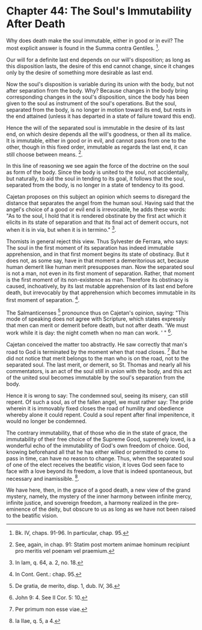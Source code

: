 # Chapter 44: The Soul's Immutability After Death

Why does death make the soul immutable, either in good or in evil? The most explicit answer is found in the Summa contra Gentiles. [^995].

Our will for a definite last end depends on our will's disposition; as long as this disposition lasts, the desire of this end cannot change, since it changes only by the desire of something more desirable as last end.

Now the soul's disposition is variable during its union with the body, but not after separation from the body. Why? Because changes in the body bring corresponding changes in the soul's disposition, since the body has been given to the soul as instrument of the soul's operations. But the soul, separated from the body, is no longer in motion toward its end, but rests in the end attained (unless it has departed in a state of failure toward this end).

Hence the will of the separated soul is immutable in the desire of its last end, on which desire depends all the will's goodness, or then all its malice. It is immutable, either in good or in evil, and cannot pass from one to the other, though in this fixed order, immutable as regards the last end, it can still choose between means. [^996].

In this line of reasoning we see again the force of the doctrine on the soul as form of the body. Since the body is united to the soul, not accidentally, but naturally, to aid the soul in tending to its goal, it follows that the soul, separated from the body, is no longer in a state of tendency to its good.

Cajetan proposes on this subject an opinion which seems to disregard the distance that separates the angel from the human soul. Having said that the angel's choice of a good or evil end is irrevocable, he adds these words: "As to the soul, I hold that it is rendered obstinate by the first act which it elicits in its state of separation and that its final act of demerit occurs, not when it is in via, but when it is in termino." [^997].

Thomists in general reject this view. Thus Sylvester de Ferrara, who says: The soul in the first moment of its separation has indeed immutable apprehension, and in that first moment begins its state of obstinacy. But it does not, as some say, have in that moment a demeritorious act, because human demerit like human merit presupposes man. Now the separated soul is not a man, not even in its first moment of separation. Rather, that moment is the first moment of its non-existence as man. Therefore its obstinacy is caused, inchoatively, by its last mutable apprehension of its last end before death, but irrevocably by that apprehension which becomes immutable in its first moment of separation. [^998].

The Salmanticenses [^999] pronounce thus on Cajetan's opinion, saying: "This mode of speaking does not agree with Scripture, which states expressly that men can merit or demerit before death, but not after death. 'We must work while it is day: the night cometh when no man can work. ' " [^1000].

Cajetan conceived the matter too abstractly. He saw correctly that man's road to God is terminated by the moment when that road closes. [^1001] But he did not notice that merit belongs to the man who is on the road, not to the separated soul. The last merit, or demerit, so St. Thomas and nearly all his commentators, is an act of the soul still in union with the body, and this act of the united soul becomes immutable by the soul's separation from the body.

Hence it is wrong to say: The condemned soul, seeing its misery, can still repent. Of such a soul, as of the fallen angel, we must rather say: The pride wherein it is immovably fixed closes the road of humility and obedience whereby alone it could repent. Could a soul repent after final impenitence, it would no longer be condemned.

The contrary immutability, that of those who die in the state of grace, the immutability of their free choice of the Supreme Good, supremely loved, is a wonderful echo of the immutability of God's own freedom of choice. God, knowing beforehand all that he has either willed or permitted to come to pass in time, can have no reason to change. Thus, when the separated soul of one of the elect receives the beatific vision, it loves God seen face to face with a love beyond its freedom, a love that is indeed spontaneous, but necessary and inamissible. [^1002].

We have here, then, in the grace of a good death, a new view of the grand mystery, namely, the mystery of the inner harmony between infinite mercy, infinite justice, and sovereign freedom, a harmony realized in the pre-eminence of the deity, but obscure to us as long as we have not been raised to the beatific vision.


[^995]: Bk. IV, chaps. 91-96. In particular, chap. 95.

[^996]: See, again, in chap. 91: Statim post mortem animae hominum recipiunt pro meritis vel poenam vel praemium.

[^997]: In Iam, q. 64, a. 2, no. 18.

[^998]: In Cont. Gent.: chap. 95.

[^999]: De gratia, de merito, disp. 1, dub. IV, 36.

[^1000]: John 9: 4. See II Cor. 5: 10.

[^1001]: Per primum non esse viae.

[^1002]: Ia IIae, q. 5, a 4.
